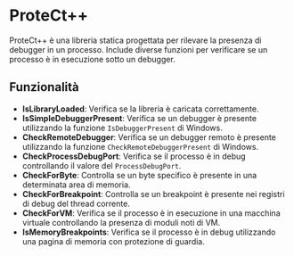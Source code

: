 # ProteCt++

ProteCt++ è una libreria statica progettata per rilevare la presenza di debugger in un processo. Include diverse funzioni per verificare se un processo è in esecuzione sotto un debugger.

## Funzionalità

- **IsLibraryLoaded**: Verifica se la libreria è caricata correttamente.
- **IsSimpleDebuggerPresent**: Verifica se un debugger è presente utilizzando la funzione `IsDebuggerPresent` di Windows.
- **CheckRemoteDebugger**: Verifica se un debugger remoto è presente utilizzando la funzione `CheckRemoteDebuggerPresent` di Windows.
- **CheckProcessDebugPort**: Verifica se il processo è in debug controllando il valore del `ProcessDebugPort`.
- **CheckForByte**: Controlla se un byte specifico è presente in una determinata area di memoria.
- **CheckForBreakpoint**: Controlla se un breakpoint è presente nei registri di debug del thread corrente.
- **CheckForVM**: Verifica se il processo è in esecuzione in una macchina virtuale controllando la presenza di moduli noti di VM.
- **IsMemoryBreakpoints**: Verifica se il processo è in debug utilizzando una pagina di memoria con protezione di guardia.

